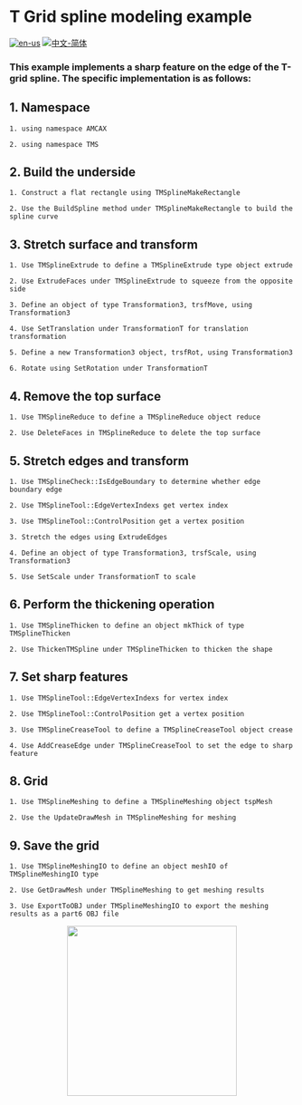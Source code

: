# T Grid spline modeling example

[![en-us](https://img.shields.io/badge/en-us-yellow.svg)](./README.md) [![中文-简体](https://img.shields.io/badge/%E4%B8%AD%E6%96%87-%E7%AE%80%E4%BD%93-red.svg)](./README.zh_cn.md)

### This example implements a sharp feature on the edge of the T-grid spline. The specific implementation is as follows:


## 1. Namespace

	1. using namespace AMCAX

	2. using namespace TMS

## 2. Build the underside

	1. Construct a flat rectangle using TMSplineMakeRectangle

	2. Use the BuildSpline method under TMSplineMakeRectangle to build the spline curve

## 3. Stretch surface and transform

	1. Use TMSplineExtrude to define a TMSplineExtrude type object extrude

	2. Use ExtrudeFaces under TMSplineExtrude to squeeze from the opposite side

	3. Define an object of type Transformation3, trsfMove, using Transformation3

	4. Use SetTranslation under TransformationT for translation transformation

	5. Define a new Transformation3 object, trsfRot, using Transformation3

	6. Rotate using SetRotation under TransformationT

## 4. Remove the top surface

	1. Use TMSplineReduce to define a TMSplineReduce object reduce

	2. Use DeleteFaces in TMSplineReduce to delete the top surface

## 5. Stretch edges and transform

	1. Use TMSplineCheck::IsEdgeBoundary to determine whether edge boundary edge

	2. Use TMSplineTool::EdgeVertexIndexs get vertex index

	3. Use TMSplineTool::ControlPosition get a vertex position

	3. Stretch the edges using ExtrudeEdges

	4. Define an object of type Transformation3, trsfScale, using Transformation3

	5. Use SetScale under TransformationT to scale

## 6. Perform the thickening operation

	1. Use TMSplineThicken to define an object mkThick of type TMSplineThicken

	2. Use ThickenTMSpline under TMSplineThicken to thicken the shape

## 7. Set sharp features

	1. Use TMSplineTool::EdgeVertexIndexs for vertex index

	2. Use TMSplineTool::ControlPosition get a vertex position

	3. Use TMSplineCreaseTool to define a TMSplineCreaseTool object crease

	4. Use AddCreaseEdge under TMSplineCreaseTool to set the edge to sharp feature

## 8. Grid

	1. Use TMSplineMeshing to define a TMSplineMeshing object tspMesh

	2. Use the UpdateDrawMesh in TMSplineMeshing for meshing


## 9. Save the grid

	1. Use TMSplineMeshingIO to define an object meshIO of TMSplineMeshingIO type

	2. Use GetDrawMesh under TMSplineMeshing to get meshing results

	3. Use ExportToOBJ under TMSplineMeshingIO to export the meshing results as a part6 OBJ file

<div align = center><img src="https://img2.imgtp.com/2024/05/16/CSXxUX0z.png" width="300" height="300">